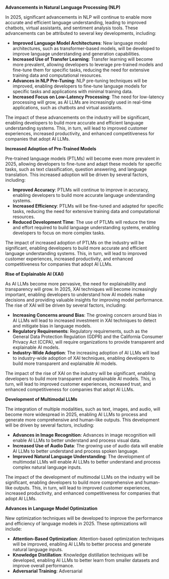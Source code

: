 **Advancements in Natural Language Processing (NLP)**

In 2025, significant advancements in NLP will continue to enable more accurate and efficient language understanding, leading to improved chatbots, virtual assistants, and sentiment analysis tools. These advancements can be attributed to several key developments, including:

* **Improved Language Model Architectures**: New language model architectures, such as transformer-based models, will be developed to improve language understanding and generation capabilities.
* **Increased Use of Transfer Learning**: Transfer learning will become more prevalent, allowing developers to leverage pre-trained models and fine-tune them for specific tasks, reducing the need for extensive training data and computational resources.
* **Advances in NLP Pre-Tuning**: NLP pre-tuning techniques will be improved, enabling developers to fine-tune language models for specific tasks and applications with minimal training data.
* **Increased Focus on Low-Latency Processing**: The need for low-latency processing will grow, as AI LLMs are increasingly used in real-time applications, such as chatbots and virtual assistants.

The impact of these advancements on the industry will be significant, enabling developers to build more accurate and efficient language understanding systems. This, in turn, will lead to improved customer experiences, increased productivity, and enhanced competitiveness for companies that adopt AI LLMs.

**Increased Adoption of Pre-Trained Models**

Pre-trained language models (PTLMs) will become even more prevalent in 2025, allowing developers to fine-tune and adapt these models for specific tasks, such as text classification, question answering, and language translation. This increased adoption will be driven by several factors, including:

* **Improved Accuracy**: PTLMs will continue to improve in accuracy, enabling developers to build more accurate language understanding systems.
* **Increased Efficiency**: PTLMs will be fine-tuned and adapted for specific tasks, reducing the need for extensive training data and computational resources.
* **Reduced Development Time**: The use of PTLMs will reduce the time and effort required to build language understanding systems, enabling developers to focus on more complex tasks.

The impact of increased adoption of PTLMs on the industry will be significant, enabling developers to build more accurate and efficient language understanding systems. This, in turn, will lead to improved customer experiences, increased productivity, and enhanced competitiveness for companies that adopt AI LLMs.

**Rise of Explainable AI (XAI)**

As AI LLMs become more pervasive, the need for explainability and transparency will grow. In 2025, XAI techniques will become increasingly important, enabling developers to understand how AI models make decisions and providing valuable insights for improving model performance. The rise of XAI will be driven by several factors, including:

* **Increasing Concerns around Bias**: The growing concern around bias in AI LLMs will lead to increased investment in XAI techniques to detect and mitigate bias in language models.
* **Regulatory Requirements**: Regulatory requirements, such as the General Data Protection Regulation (GDPR) and the California Consumer Privacy Act (CCPA), will require organizations to provide transparent and explainable AI models.
* **Industry-Wide Adoption**: The increasing adoption of AI LLMs will lead to industry-wide adoption of XAI techniques, enabling developers to build more transparent and explainable AI models.

The impact of the rise of XAI on the industry will be significant, enabling developers to build more transparent and explainable AI models. This, in turn, will lead to improved customer experiences, increased trust, and enhanced competitiveness for companies that adopt AI LLMs.

**Development of Multimodal LLMs**

The integration of multiple modalities, such as text, images, and audio, will become more widespread in 2025, enabling AI LLMs to process and generate more comprehensive and human-like outputs. This development will be driven by several factors, including:

* **Advances in Image Recognition**: Advances in image recognition will enable AI LLMs to better understand and process visual data.
* **Increased Use of Audio Data**: The growing use of audio data will enable AI LLMs to better understand and process spoken language.
* **Improved Natural Language Understanding**: The development of multimodal LLMs will enable AI LLMs to better understand and process complex natural language inputs.

The impact of the development of multimodal LLMs on the industry will be significant, enabling developers to build more comprehensive and human-like outputs. This, in turn, will lead to improved customer experiences, increased productivity, and enhanced competitiveness for companies that adopt AI LLMs.

**Advances in Language Model Optimization**

New optimization techniques will be developed to improve the performance and efficiency of language models in 2025. These optimizations will include:

* **Attention-Based Optimization**: Attention-based optimization techniques will be improved, enabling AI LLMs to better process and generate natural language inputs.
* **Knowledge Distillation**: Knowledge distillation techniques will be developed, enabling AI LLMs to better learn from smaller datasets and improve overall performance.
* **Adversarial Training**: Adversarial